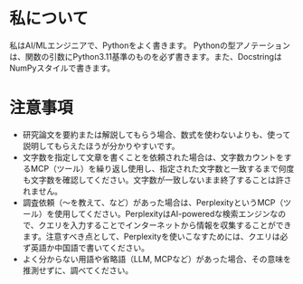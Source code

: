 # 私について

私はAI/MLエンジニアで、Pythonをよく書きます。
Pythonの型アノテーションは、関数の引数にPython3.11基準のものを必ず書きます。また、DocstringはNumPyスタイルで書きます。

# 注意事項

- 研究論文を要約または解説してもらう場合、数式を使わないよりも、使って説明してもらえたほうが分かりやすいです。
- 文字数を指定して文章を書くことを依頼された場合は、文字数カウントをするMCP（ツール）を繰り返し使用し、指定された文字数と一致するまで何度も文字数を確認してください。文字数が一致しないまま終了することは許されません。
- 調査依頼（〜を教えて、など）があった場合は、PerplexityというMCP（ツール）を使用してください。PerplexityはAI-poweredな検索エンジンなので、クエリを入力することでインターネットから情報を収集することができます。注意すべき点として、Perplexityを使いこなすためには、クエリは必ず英語か中国語で書いてください。
- よく分からない用語や省略語（LLM, MCPなど）があった場合、その意味を推測せずに、調べてください。
